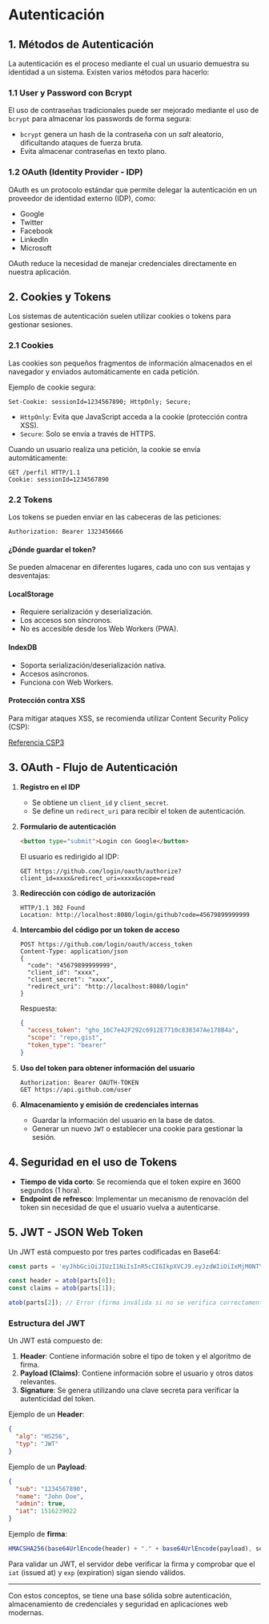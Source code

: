 # Autenticación

## 1. Métodos de Autenticación
La autenticación es el proceso mediante el cual un usuario demuestra su identidad a un sistema. Existen varios métodos para hacerlo:

### 1.1 User y Password con Bcrypt
El uso de contraseñas tradicionales puede ser mejorado mediante el uso de `bcrypt` para almacenar los passwords de forma segura:

- `bcrypt` genera un hash de la contraseña con un *salt* aleatorio, dificultando ataques de fuerza bruta.
- Evita almacenar contraseñas en texto plano.

### 1.2 OAuth (Identity Provider - IDP)
OAuth es un protocolo estándar que permite delegar la autenticación en un proveedor de identidad externo (IDP), como:

- Google
- Twitter
- Facebook
- LinkedIn
- Microsoft

OAuth reduce la necesidad de manejar credenciales directamente en nuestra aplicación.

## 2. Cookies y Tokens
Los sistemas de autenticación suelen utilizar cookies o tokens para gestionar sesiones.

### 2.1 Cookies
Las cookies son pequeños fragmentos de información almacenados en el navegador y enviados automáticamente en cada petición.

Ejemplo de cookie segura:
```http
Set-Cookie: sessionId=1234567890; HttpOnly; Secure;
```

- `HttpOnly`: Evita que JavaScript acceda a la cookie (protección contra XSS).
- `Secure`: Solo se envía a través de HTTPS.

Cuando un usuario realiza una petición, la cookie se envía automáticamente:
```http
GET /perfil HTTP/1.1
Cookie: sessionId=1234567890
```

### 2.2 Tokens
Los tokens se pueden enviar en las cabeceras de las peticiones:
```http
Authorization: Bearer 1323456666
```

#### ¿Dónde guardar el token?
Se pueden almacenar en diferentes lugares, cada uno con sus ventajas y desventajas:

#### LocalStorage
- Requiere serialización y deserialización.
- Los accesos son síncronos.
- No es accesible desde los Web Workers (PWA).

#### IndexDB
- Soporta serialización/deserialización nativa.
- Accesos asíncronos.
- Funciona con Web Workers.

#### Protección contra XSS
Para mitigar ataques XSS, se recomienda utilizar Content Security Policy (CSP):

[Referencia CSP3](https://www.w3.org/TR/CSP3/)

## 3. OAuth - Flujo de Autenticación

1. **Registro en el IDP**
   - Se obtiene un `client_id` y `client_secret`.
   - Se define un `redirect_uri` para recibir el token de autenticación.

2. **Formulario de autenticación**
   ```html
   <button type="submit">Login con Google</button>
   ```

   El usuario es redirigido al IDP:
   ```http
   GET https://github.com/login/oauth/authorize?client_id=xxxx&redirect_uri=xxxx&scope=read
   ```

3. **Redirección con código de autorización**
   ```http
   HTTP/1.1 302 Found
   Location: http://localhost:8080/login/github?code=45679899999999
   ```

4. **Intercambio del código por un token de acceso**
   ```http
   POST https://github.com/login/oauth/access_token
   Content-Type: application/json
   {
     "code": "45679899999999",
     "client_id": "xxxx",
     "client_secret": "xxxx",
     "redirect_uri": "http://localhost:8080/login"
   }
   ```

   Respuesta:
   ```json
   {
     "access_token": "gho_16C7e42F292c6912E7710c838347Ae178B4a",
     "scope": "repo,gist",
     "token_type": "bearer"
   }
   ```

5. **Uso del token para obtener información del usuario**
   ```http
   Authorization: Bearer OAUTH-TOKEN
   GET https://api.github.com/user
   ```

6. **Almacenamiento y emisión de credenciales internas**
   - Guardar la información del usuario en la base de datos.
   - Generar un nuevo `JWT` o establecer una cookie para gestionar la sesión.

## 4. Seguridad en el uso de Tokens

- **Tiempo de vida corto**: Se recomienda que el token expire en 3600 segundos (1 hora).
- **Endpoint de refresco**: Implementar un mecanismo de renovación del token sin necesidad de que el usuario vuelva a autenticarse.

## 5. JWT - JSON Web Token
Un JWT está compuesto por tres partes codificadas en Base64:
```js
const parts = 'eyJhbGciOiJIUzI1NiIsInR5cCI6IkpXVCJ9.eyJzdWIiOiIxMjM0NTY3ODkwIiwibmFtZSI6IkpvaG4gRG9lIiwiYWRtaW4iOnRydWUsImlhdCI6MTUxNjIzOTAyMn0.KMUFsIDTnFmyG3nMiGM6H9FNFUROf3wh7SmqJp-QV30'.split('.');

const header = atob(parts[0]);
const claims = atob(parts[1]);

atob(parts[2]); // Error (firma inválida si no se verifica correctamente)
```

### Estructura del JWT
Un JWT está compuesto de:
1. **Header**: Contiene información sobre el tipo de token y el algoritmo de firma.
2. **Payload (Claims)**: Contiene información sobre el usuario y otros datos relevantes.
3. **Signature**: Se genera utilizando una clave secreta para verificar la autenticidad del token.

Ejemplo de un **Header**:
```json
{
  "alg": "HS256",
  "typ": "JWT"
}
```

Ejemplo de un **Payload**:
```json
{
  "sub": "1234567890",
  "name": "John Doe",
  "admin": true,
  "iat": 1516239022
}
```

Ejemplo de **firma**:
```js
HMACSHA256(base64UrlEncode(header) + "." + base64UrlEncode(payload), secret)
```

Para validar un JWT, el servidor debe verificar la firma y comprobar que el `iat` (issued at) y `exp` (expiration) sigan siendo válidos.

---

Con estos conceptos, se tiene una base sólida sobre autenticación, almacenamiento de credenciales y seguridad en aplicaciones web modernas.

